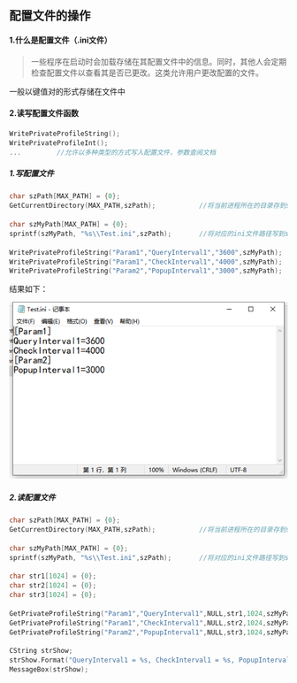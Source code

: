 ## 配置文件的操作

#### 1.什么是配置文件（.ini文件）

> 一些程序在启动时会加载存储在其配置文件中的信息。同时，其他人会定期检查配置文件以查看其是否已更改。这类允许用户更改配置的文件。

一般以键值对的形式存储在文件中

#### 2.读写配置文件函数

```C++
WritePrivateProfileString();
WritePrivateProfileInt();
...			//允许以多种类型的方式写入配置文件，参数查阅文档
```

##### 1.写配置文件

```C++
char szPath[MAX_PATH] = {0};
GetCurrentDirectory(MAX_PATH,szPath);			//将当前进程所在的目录存到szPath中

char szMyPath[MAX_PATH] = {0};
sprintf(szMyPath, "%s\\Test.ini",szPath);		//将对应的ini文件路径写到szMyPath中

WritePrivateProfileString("Param1","QueryInterval1","3600",szMyPath);	//写入参数
WritePrivateProfileString("Param1","CheckInterval1","4000",szMyPath);
WritePrivateProfileString("Param2","PopupInterval1","3000",szMyPath);
```

结果如下：

![](picture/配置文件演示.png)

##### 2.读配置文件

```C++
char szPath[MAX_PATH] = {0};
GetCurrentDirectory(MAX_PATH,szPath);			//将当前进程所在的目录存到szPath中

char szMyPath[MAX_PATH] = {0};
sprintf(szMyPath, "%s\\Test.ini",szPath);		//将对应的ini文件路径写到szMyPath中

char str1[1024] = {0};
char str2[1024] = {0};
char str3[1024] = {0};

GetPrivateProfileString("Param1","QueryInterval1",NULL,str1,1024,szMyPath);	//获取配置文件参数
GetPrivateProfileString("Param1","CheckInterval1",NULL,str2,1024,szMyPath);
GetPrivateProfileString("Param2","PopupInterval1",NULL,str3,1024,szMyPath);

CString strShow;
strShow.Format("QueryInterval1 = %s, CheckInterval1 = %s, PopupInterval1 = %s",str1,str2,str3);
MessageBox(strShow);
```



